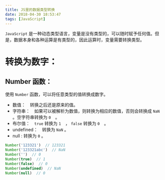 ```yaml
---
title: JS里的数据类型转换
date: 2018-04-30 18:53:47
tags: [JavaScript] 
---
```

`JavaScript` 是一种动态类型语言，变量是没有类型的，可以随时赋予任何值。但是，数据本身和各种运算是有类型的，因此运算时，变量需要转换类型。

# 转换为数字：
## Number 函数：
使用 `Number` 函数，可以将任意类型的值转换成数字。  
* 数值：　转换之后还是原来的值。
* 字符串：　如果可以被解析为数值，则转换为相应的数值，否则会转换成 `NaN` 。空字符串转换为 `0`　。　　
* 布尔值：　`true` 转换为 `1`　， `false` 转换为 `0`　。
* undefined：　转换为 `NaN` 。　　
* null : 转换为 `0` 。  

```JavaScript
Number('123321')  // 123321
Number('123321abc')  // NaN
Number('')  // 0
Number(true)  // 1
Number(false)  // 0
Number(undefined)  // NaN
Number(null)  // 0
```